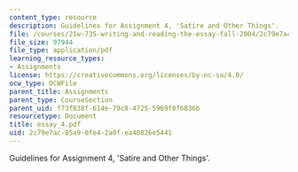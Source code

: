 ```yaml
---
content_type: resource
description: Guidelines for Assignment 4, 'Satire and Other Things'.
file: /courses/21w-735-writing-and-reading-the-essay-fall-2004/2c79e7ac85a90fe42a0fea40826e5441_essay_4.pdf
file_size: 97944
file_type: application/pdf
learning_resource_types:
- Assignments
license: https://creativecommons.org/licenses/by-nc-sa/4.0/
ocw_type: OCWFile
parent_title: Assignments
parent_type: CourseSection
parent_uid: f73f838f-614e-79c8-4725-5969f0f6836b
resourcetype: Document
title: essay_4.pdf
uid: 2c79e7ac-85a9-0fe4-2a0f-ea40826e5441
---
```

Guidelines for Assignment 4, 'Satire and Other Things'.